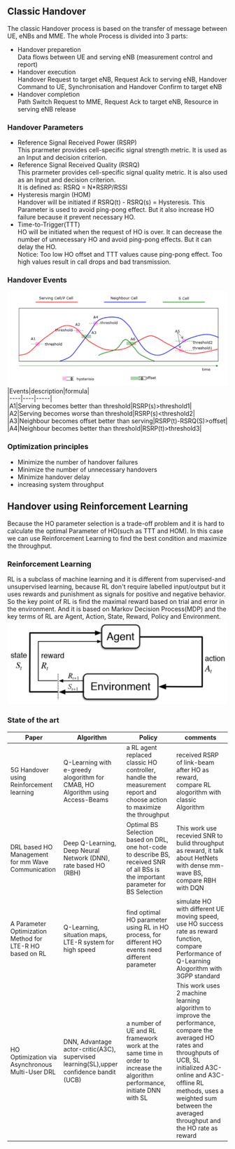 ## Classic Handover
The classic Handover process is based on the transfer of message between UE, eNBs and MME. The whole Process is divided into 3 parts:
* Handover preparetion  
  Data flows between UE and serving eNB (measurement control and report)
* Handover execution  
  Handover Request to target eNB, Request Ack to serving eNB, Handover Command to UE,     Synchronisation and Handover Confirm to target eNB 
* Handover completion  
  Path Switch Request to MME, Request Ack to target eNB, Resource in serving eNB release  
### Handover Parameters  
* Reference Signal Received Power (RSRP)  
  This prarmeter provides cell-specific signal strength metric. It is used as an Input and decision criterion.
* Reference Signal Received Quality (RSRQ)  
  This prarmeter provides cell-specific signal quality metric. It is also used as an Input and decision criterion.  
  It is defined as: RSRQ = N*RSRP/RSSI
* Hysteresis margin (HOM)  
  Handover will be initiated if RSRQ(t) - RSRQ(s) = Hysteresis. This Parameter is used to avoid ping-pong effect. But it also increase HO failure because it prevent necessary HO.
* Time-to-Trigger(TTT)  
  HO will be initiated when the request of HO is over. It can decrease the number of unnecessary HO and avoid ping-pong effects. But it can delay the HO.  
Notice: Too low HO offset and TTT values cause ping-pong effect. Too high values result in call drops and bad transmission.  
### Handover Events  
 ![](https://github.com/yongzhe4869/Studienarbeit/blob/main/ho.PNG)  
  |Events|description|formula|  
  |----|----|-----|  
  |A1|Serving becomes better than threshold|RSRP(s)>threshold1|  
  |A2|Serving becomes worse than threshold|RSRP(s)<threshold2|  
  |A3|Neighbour becomes offset better than serving|RSRP(t)-RSRQ(S)>offset|  
  |A4|Neighbour becomes better than threshold|RSRP(t)>threshold3|  
### Optimization principles  
* Minimize the number of handover failures  
* Minimize the number of unnecessary handovers  
* Minimize handover delay  
* increasing system throughput  
## Handover using Reinforcement Learning
Because the HO parameter selection is a trade-off problem and it is hard to calculate the optimal Parameter of HO(such as TTT and HOM). In this case we can use Reinforcement Learning to find the best condition and maximize the throughput.  
### Reinforcement Learning
RL is a subclass of machine learning and it is different from supervised-and unsupervised learning, because RL don't require labelled input/output but it uses rewards and punishment as signals for positive and negative behavior. So the key point of RL is find the maximal reward based on trial and error in the environment. And it is based on Markov Decision Process(MDP) and the key terms of RL are Agent, Action, State, Reward, Policy and Environment.
![](https://github.com/yongzhe4869/Studienarbeit/blob/main/RL.PNG)  
### State of the art  
|Paper|Algorithm|Policy|comments|  
|-----|------|------|-------|
|5G Handover using Reinforcement learning|Q-Learning with e-greedy alogorithm for CMAB, HO Algorithm using Access-Beams|a RL agent replaced classic HO controller, handle the measurement report and choose action to maximize the throughput|received RSRP of link-beam after HO as reward, compare RL alogorithm with classic Algorithm|
|DRL based HO Management for mm Wave Communication|Deep Q-Learning, Deep Neural Network (DNN), rate based HO (RBH)|Optimal BS Selection based on DRL, one hot-code to describe BS, received SNR of all BSs is the important parameter for BS Selection|This work use recevied SNR to bulid throughput as reward, it talk about HetNets with dense mm-wave BS, compare RBH with DQN|  
|A Parameter Optimization Method for LTE-R HO based on RL|Q-Learning, situation maps, LTE-R system for high speed|find optimal HO parameter using RL in HO process, for different HO events need different parameter|simulate HO with different UE moving speed, use HO success rate as reward function, compare Performance of Q-Learning Alogorithm with 3GPP standard|  
|HO Optimization via Asynchronous Multi-User DRL|DNN, Advantage actor-critic(A3C), supervised learning(SL),upper conﬁdence bandit (UCB)|a number of UE and RL framework work at the same time in order to increase the algorithm performance, initiate DNN with SL | This work uses 2 machine learning algorithm to improve the performance, compare the averaged HO rates and throughputs of UCB, SL initialized A3C-online and A3C-ofﬂine RL methods, uses a weighted sum between the averaged throughput and the HO rate as reward|

